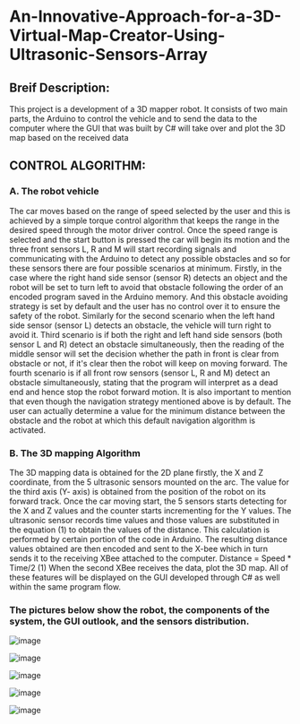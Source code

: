 # An-Innovative-Approach-for-a-3D-Virtual-Map-Creator-Using-Ultrasonic-Sensors-Array
## Breif Description:

This project is a development of a 3D mapper robot. It consists of two main parts, the Arduino to control the vehicle and to send the data to the computer where the GUI that was built by C# will take over and plot the 3D map based on the received data 

## CONTROL ALGORITHM:
### A.	The robot vehicle
The car moves based on the range of speed selected by the user and this is achieved by a simple torque control algorithm that keeps the range in the desired speed through the motor driver control. 
	Once the speed range is selected and the start button is pressed the car will begin its motion and the three front sensors L, R and M will start recording signals and communicating with the Arduino to detect any possible obstacles and so for these sensors there are four possible scenarios at minimum. 
	Firstly, in the case where the right hand side sensor (sensor R) detects an object and the robot will be set to turn left to avoid that obstacle following the order of an encoded program saved in the Arduino memory. And this obstacle avoiding strategy is set by default and the user has no control over it to ensure the safety of the robot. 
	Similarly for the second scenario when the left hand side sensor (sensor L) detects an obstacle, the vehicle will turn right to avoid it. 
	Third scenario is if both the right and left hand side sensors (both sensor L and R) detect an obstacle simultaneously, then the reading of the middle sensor will set the decision whether the path in front is clear from obstacle or not, if it's clear then the robot will keep on moving forward. 
	The fourth scenario is if all front row sensors (sensor L, R and M) detect an obstacle simultaneously, stating that the program will interpret as a dead end and hence stop the robot forward motion. 
	It is also important to mention that even though the navigation strategy mentioned above is by default. The user can actually determine a value for the minimum distance between the obstacle and the robot at which this default navigation algorithm is activated. 

### B.	The 3D mapping Algorithm
The 3D mapping data is obtained for the 2D plane firstly, the X and Z coordinate, from the 5 ultrasonic sensors mounted on the arc. The value for the third axis (Y- axis) is obtained from the position of the robot on its forward track. 
Once the car moving start, the 5 sensors starts detecting for the X and Z values and the counter starts incrementing for the Y values. 
The ultrasonic sensor records time values and those values are substituted in the equation (1) to obtain the values of the distance. This calculation is performed by certain portion of the code in Arduino. The resulting distance values obtained are then encoded and sent to the X-bee which in turn sends it to the receiving XBee attached to the computer. 
Distance = Speed * Time/2	(1)
When the second XBee receives the data, plot the 3D map. All of these features will be displayed on the GUI developed through C# as well within the same program flow. 

### The pictures below show the robot, the components of the system, the GUI outlook, and the sensors  distribution.

![image](https://user-images.githubusercontent.com/44964071/50421745-a4f29f00-083a-11e9-898f-df5b86e00f8f.png)

![image](https://user-images.githubusercontent.com/44964071/50421787-f00cb200-083a-11e9-96b1-36488f7e386d.png)

![image](https://user-images.githubusercontent.com/44964071/50421789-fa2eb080-083a-11e9-8524-e1a992a49eb0.png)

![image](https://user-images.githubusercontent.com/44964071/50421803-15012500-083b-11e9-955f-6985e7b58471.png)

![image](https://user-images.githubusercontent.com/44964071/50421805-1b8f9c80-083b-11e9-93b5-ea2c4dbb8843.png)


